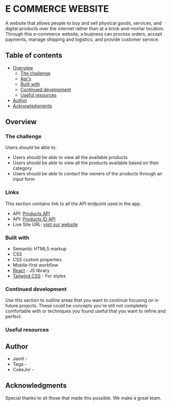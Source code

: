 # E COMMERCE WEBSITE

A website that allows people to buy and sell physical goods, services, and digital products over the internet rather than at a brick-and-mortar location. Through this e-commerce website, a business can process orders, accept payments, manage shipping and logistics, and provide customer service.

## Table of contents

- [Overview](#overview)
  - [The challenge](#the-challenge)
  - [Api's](#links)
  - [Built with](#built-with)
  - [Continued development](#continued-development)
  - [Useful resources](#useful-resources)
- [Author](#author)
- [Acknowledgments](#acknowledgments)

## Overview

### The challenge

Users should be able to:

- Users should be able to view all the available products
- Users should be able to view all the products available based on their category
- Users should be able to contact the owners of the products through an input form

### Links

This section contains link to all the API endpoint used in the app.

- API: [Products API](https://your-solution-url.com)
- API: [Products ID API](https://your-live-site-url.com)
- Live Site URL: [visit our website](https://e-commmerce-store.vercel.app/)

### Built with

- Semantic HTML5 markup
- CSS
- CSS custom properties
- Mobile-first workflow
- [React](https://reactjs.org/) - JS library
- [Tailwind CSS](https://tailwindcss.com/) - For styles

### Continued development

Use this section to outline areas that you want to continue focusing on in future projects. These could be concepts you're still not completely comfortable with or techniques you found useful that you want to refine and perfect.

### Useful resources

## Author

- Jamil - [](https://www.your-site.com)
- Tega - [](https://www.your-site.com)
- CokeJnr - [](https://www.your-site.com)

## Acknowledgments

Special thanks to all those that made this possible. We make a great team.
